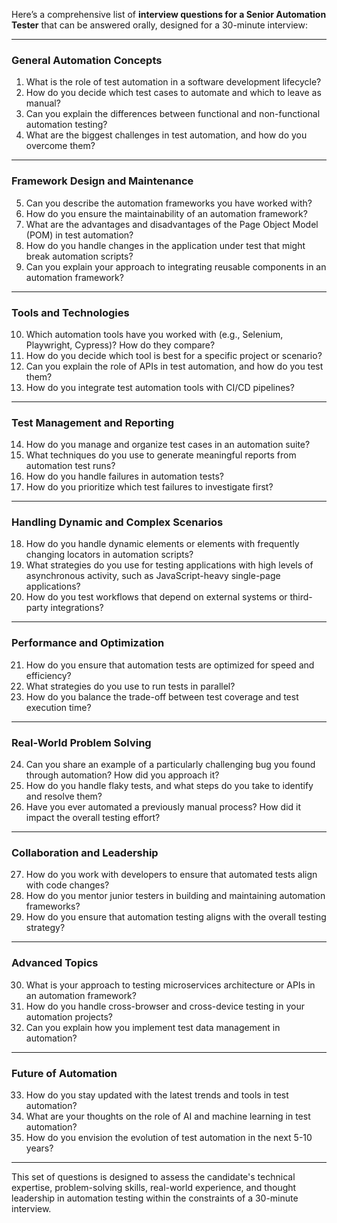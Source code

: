 Here’s a comprehensive list of **interview questions for a Senior Automation Tester** that can be answered orally, designed for a 30-minute interview:

---

### **General Automation Concepts**
1. What is the role of test automation in a software development lifecycle?  
2. How do you decide which test cases to automate and which to leave as manual?  
3. Can you explain the differences between functional and non-functional automation testing?  
4. What are the biggest challenges in test automation, and how do you overcome them?  

---

### **Framework Design and Maintenance**
5. Can you describe the automation frameworks you have worked with?  
6. How do you ensure the maintainability of an automation framework?  
7. What are the advantages and disadvantages of the Page Object Model (POM) in test automation?  
8. How do you handle changes in the application under test that might break automation scripts?  
9. Can you explain your approach to integrating reusable components in an automation framework?  

---

### **Tools and Technologies**
10. Which automation tools have you worked with (e.g., Selenium, Playwright, Cypress)? How do they compare?  
11. How do you decide which tool is best for a specific project or scenario?  
12. Can you explain the role of APIs in test automation, and how do you test them?  
13. How do you integrate test automation tools with CI/CD pipelines?  

---

### **Test Management and Reporting**
14. How do you manage and organize test cases in an automation suite?  
15. What techniques do you use to generate meaningful reports from automation test runs?  
16. How do you handle failures in automation tests?  
17. How do you prioritize which test failures to investigate first?  

---

### **Handling Dynamic and Complex Scenarios**
18. How do you handle dynamic elements or elements with frequently changing locators in automation scripts?  
19. What strategies do you use for testing applications with high levels of asynchronous activity, such as JavaScript-heavy single-page applications?  
20. How do you test workflows that depend on external systems or third-party integrations?  

---

### **Performance and Optimization**
21. How do you ensure that automation tests are optimized for speed and efficiency?  
22. What strategies do you use to run tests in parallel?  
23. How do you balance the trade-off between test coverage and test execution time?  

---

### **Real-World Problem Solving**
24. Can you share an example of a particularly challenging bug you found through automation? How did you approach it?  
25. How do you handle flaky tests, and what steps do you take to identify and resolve them?  
26. Have you ever automated a previously manual process? How did it impact the overall testing effort?  

---

### **Collaboration and Leadership**
27. How do you work with developers to ensure that automated tests align with code changes?  
28. How do you mentor junior testers in building and maintaining automation frameworks?  
29. How do you ensure that automation testing aligns with the overall testing strategy?  

---

### **Advanced Topics**
30. What is your approach to testing microservices architecture or APIs in an automation framework?  
31. How do you handle cross-browser and cross-device testing in your automation projects?  
32. Can you explain how you implement test data management in automation?  

---

### **Future of Automation**
33. How do you stay updated with the latest trends and tools in test automation?  
34. What are your thoughts on the role of AI and machine learning in test automation?  
35. How do you envision the evolution of test automation in the next 5-10 years?  

---

This set of questions is designed to assess the candidate's technical expertise, problem-solving skills, real-world experience, and thought leadership in automation testing within the constraints of a 30-minute interview.